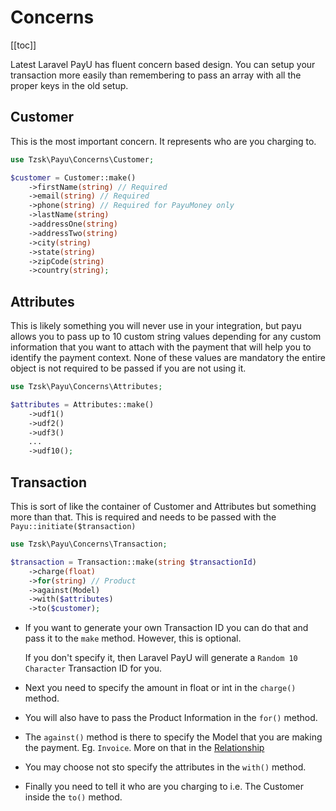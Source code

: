 # Concerns

[[toc]]

Latest Laravel PayU has fluent concern based design. You can setup your transaction more easily than remembering to pass an array with all the proper keys in the old setup.

## Customer

This is the most important concern. It represents who are you charging to.

```php
use Tzsk\Payu\Concerns\Customer;

$customer = Customer::make()
    ->firstName(string) // Required
    ->email(string) // Required
    ->phone(string) // Required for PayuMoney only
    ->lastName(string)
    ->addressOne(string)
    ->addressTwo(string)
    ->city(string)
    ->state(string)
    ->zipCode(string)
    ->country(string);
```

## Attributes

This is likely something you will never use in your integration, but payu allows you to pass up to 10 custom string values depending for any custom information that you want to attach with the payment that will help you to identify the payment context. None of these values are mandatory the entire object is not required to be passed if you are not using it.

```php
use Tzsk\Payu\Concerns\Attributes;

$attributes = Attributes::make()
    ->udf1()
    ->udf2()
    ->udf3()
    ...
    ->udf10();    
```

## Transaction

This is sort of like the container of Customer and Attributes but something more than that. This is required and needs to be passed with the `Payu::initiate($transaction)`

```php
use Tzsk\Payu\Concerns\Transaction;

$transaction = Transaction::make(string $transactionId)
    ->charge(float)
    ->for(string) // Product
    ->against(Model)
    ->with($attributes)
    ->to($customer);
```

- If you want to generate your own Transaction ID you can do that and pass it to the `make` method. However, this is optional.
  
  If you don't specify it, then Laravel PayU will generate a `Random 10 Character` Transaction ID for you.
- Next you need to specify the amount in float or int in the `charge()` method.
- You will also have to pass the Product Information in the `for()` method.
- The `against()` method is there to specify the Model that you are making the payment. Eg. `Invoice`. More on that in the [Relationship](relationship.html)
- You may choose not sto specify the attributes in the `with()` method.
- Finally you need to tell it who are you charging to i.e. The Customer inside the `to()` method.

